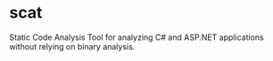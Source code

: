 scat
====

Static Code Analysis Tool for analyzing C# and ASP.NET applications without relying on binary analysis.
